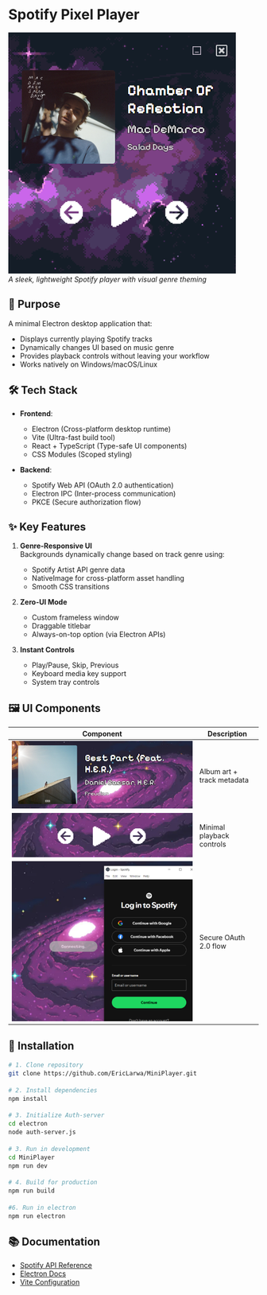 # Spotify Pixel Player

![alt text](image-5.png)  
*A sleek, lightweight Spotify player with visual genre theming*

## 🎯 Purpose
A minimal Electron desktop application that:
- Displays currently playing Spotify tracks
- Dynamically changes UI based on music genre
- Provides playback controls without leaving your workflow
- Works natively on Windows/macOS/Linux

## 🛠 Tech Stack
- **Frontend**: 
  - Electron (Cross-platform desktop runtime)
  - Vite (Ultra-fast build tool)
  - React + TypeScript (Type-safe UI components)
  - CSS Modules (Scoped styling)

- **Backend**:
  - Spotify Web API (OAuth 2.0 authentication)
  - Electron IPC (Inter-process communication)
  - PKCE (Secure authorization flow)

## ✨ Key Features
1. **Genre-Responsive UI**  
   Backgrounds dynamically change based on track genre using:
   - Spotify Artist API genre data
   - NativeImage for cross-platform asset handling
   - Smooth CSS transitions

2. **Zero-UI Mode**  
   - Custom frameless window
   - Draggable titlebar
   - Always-on-top option (via Electron APIs)

3. **Instant Controls**  
   - Play/Pause, Skip, Previous
   - Keyboard media key support
   - System tray controls

## 🖼️ UI Components
| Component | Description |
|-----------|-------------|
|![alt text](image-3.png)| Album art + track metadata |
| ![alt text](image-4.png) | Minimal playback controls |
| ![alt text](image.png)| Secure OAuth 2.0 flow |

## 🚀 Installation
```bash
# 1. Clone repository
git clone https://github.com/EricLarwa/MiniPlayer.git

# 2. Install dependencies
npm install

# 3. Initialize Auth-server
cd electron
node auth-server.js

# 3. Run in development
cd MiniPlayer
npm run dev

# 4. Build for production
npm run build

#6. Run in electron
npm run electron
```

## 📚 Documentation
- [Spotify API Reference](https://developer.spotify.com/documentation/web-api/)
- [Electron Docs](https://www.electronjs.org/docs)
- [Vite Configuration](https://vitejs.dev/config/)
